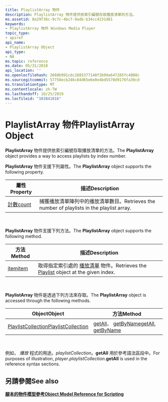```yaml
---
title: PlaylistArray 物件
description: PlaylistArray 物件提供依索引編號存取播放清單的方法。
ms.assetid: 8a29f36c-9c7c-4bc7-9adb-b34cc4231d81
keywords:
- PlaylistArray 物件 Windows Media Player
topic_type:
- apiref
api_name:
- PlaylistArray Object
api_type:
- NA
ms.topic: reference
ms.date: 05/31/2018
api_location: ''
ms.openlocfilehash: 2660b991cdc2885377140f2b99a647285fc4008c
ms.sourcegitcommit: 57758ecb246c84d65e6e0e4bd5570d9176fa39cd
ms.translationtype: MT
ms.contentlocale: zh-TW
ms.lasthandoff: 10/25/2019
ms.locfileid: "103841016"
---
```

# <a name="playlistarray-object"></a><span data-ttu-id="442f3-104">PlaylistArray 物件</span><span class="sxs-lookup"><span data-stu-id="442f3-104">PlaylistArray Object</span></span>

<span data-ttu-id="442f3-105">**PlaylistArray** 物件提供依索引編號存取播放清單的方法。</span><span class="sxs-lookup"><span data-stu-id="442f3-105">The **PlaylistArray** object provides a way to access playlists by index number.</span></span>

<span data-ttu-id="442f3-106">**PlaylistArray** 物件支援下列屬性。</span><span class="sxs-lookup"><span data-stu-id="442f3-106">The **PlaylistArray** object supports the following property.</span></span>



| <span data-ttu-id="442f3-107">屬性</span><span class="sxs-lookup"><span data-stu-id="442f3-107">Property</span></span>                         | <span data-ttu-id="442f3-108">描述</span><span class="sxs-lookup"><span data-stu-id="442f3-108">Description</span></span>                                              |
|----------------------------------|----------------------------------------------------------|
| [<span data-ttu-id="442f3-109">計數</span><span class="sxs-lookup"><span data-stu-id="442f3-109">count</span></span>](playlistarray-count.md) | <span data-ttu-id="442f3-110">捕獲播放清單陣列中的播放清單數目。</span><span class="sxs-lookup"><span data-stu-id="442f3-110">Retrieves the number of playlists in the playlist array.</span></span> |



 

<span data-ttu-id="442f3-111">**PlaylistArray** 物件支援下列方法。</span><span class="sxs-lookup"><span data-stu-id="442f3-111">The **PlaylistArray** object supports the following method.</span></span>



| <span data-ttu-id="442f3-112">方法</span><span class="sxs-lookup"><span data-stu-id="442f3-112">Method</span></span>                         | <span data-ttu-id="442f3-113">描述</span><span class="sxs-lookup"><span data-stu-id="442f3-113">Description</span></span>                                                              |
|--------------------------------|--------------------------------------------------------------------------|
| [<span data-ttu-id="442f3-114">item</span><span class="sxs-lookup"><span data-stu-id="442f3-114">item</span></span>](playlistarray-item.md) | <span data-ttu-id="442f3-115">取得指定索引處的 [播放清單](playlist-object.md) 物件。</span><span class="sxs-lookup"><span data-stu-id="442f3-115">Retrieves the [Playlist](playlist-object.md) object at the given index.</span></span> |



 

<span data-ttu-id="442f3-116">**PlaylistArray** 物件是透過下列方法來存取。</span><span class="sxs-lookup"><span data-stu-id="442f3-116">The **PlaylistArray** object is accessed through the following methods.</span></span>



| <span data-ttu-id="442f3-117">Object</span><span class="sxs-lookup"><span data-stu-id="442f3-117">Object</span></span>                                              | <span data-ttu-id="442f3-118">方法</span><span class="sxs-lookup"><span data-stu-id="442f3-118">Method</span></span>                                                                                 |
|-----------------------------------------------------|----------------------------------------------------------------------------------------|
| [<span data-ttu-id="442f3-119">PlaylistCollection</span><span class="sxs-lookup"><span data-stu-id="442f3-119">PlaylistCollection</span></span>](playlistcollection-object.md) | <span data-ttu-id="442f3-120">[getAll](playlistcollection-getall.md)、 [getByName](playlistcollection-getbyname.md)</span><span class="sxs-lookup"><span data-stu-id="442f3-120">[getAll](playlistcollection-getall.md), [getByName](playlistcollection-getbyname.md)</span></span> |



 

<span data-ttu-id="442f3-121">例如， *播放* 程式的用途。*playlistCollection*。**getAll** 用於參考語法區段中。</span><span class="sxs-lookup"><span data-stu-id="442f3-121">For purposes of illustration, *player*.*playlistCollection*.**getAll** is used in the reference syntax sections.</span></span>

## <a name="see-also"></a><span data-ttu-id="442f3-122">另請參閱</span><span class="sxs-lookup"><span data-stu-id="442f3-122">See also</span></span>

<dl> <dt>

[<span data-ttu-id="442f3-123">**腳本的物件模型參考**</span><span class="sxs-lookup"><span data-stu-id="442f3-123">**Object Model Reference for Scripting**</span></span>](object-model-reference-for-scripting.md)
</dt> </dl>

 

 




